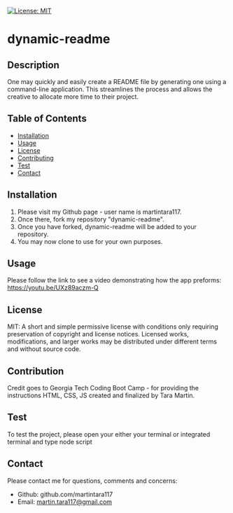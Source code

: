 [![License: MIT](https://img.shields.io/badge/License-MIT-yellow.svg)](https://opensource.org/licenses/MIT)

# dynamic-readme

## Description

One may quickly and easily create a README file by generating one using a command-line application. This streamlines the process and allows the creative to allocate more time to their project.

## Table of Contents

- [Installation](#Installation)
- [Usage](#Usage)
- [License](#License)
- [Contributing](#Contributing)
- [Test](#Test)
- [Contact](#Contact)

## Installation

1. Please visit my Github page - user name is martintara117.
2. Once there, fork my repository "dynamic-readme".
3. Once you have forked, dynamic-readme will be added to your repository.
4. You may now clone to use for your own purposes.

## Usage

Please follow the link to see a video demonstrating how the app preforms: https://youtu.be/UXz89aczm-Q

## License

MIT: A short and simple permissive license with conditions only requiring preservation of copyright and license notices. Licensed works, modifications, and larger works may be distributed under different terms and without source code.

## Contribution

Credit goes to Georgia Tech Coding Boot Camp - for providing the instructions
HTML, CSS, JS created and finalized by Tara Martin.

## Test

To test the project, please open your either your terminal or integrated terminal and type node script

## Contact

Please contact me for questions, comments and concerns:

- Github: github.com/martintara117
- Email: martin.tara117@gmail.com
